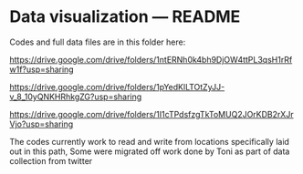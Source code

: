 # Data visualization ― README

Codes and full data files are in this folder here:

https://drive.google.com/drive/folders/1ntERNh0k4bh9DjOW4ttPL3qsH1rRfw1f?usp=sharing

https://drive.google.com/drive/folders/1pYedKlLTOtZyJJ-v_8_10yQNKHRhkgZG?usp=sharing

https://drive.google.com/drive/folders/1I1cTPdsfzgTkToMUQ2JOrKDB2rXJrVjo?usp=sharing

The codes currently work to read and write from locations specifically laid out
in this path, Some were migrated off work done by Toni as part of data
collection from twitter
